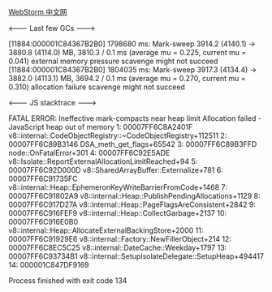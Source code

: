 
[WebStorm 中文网](https://www.webstorm.net.cn/scratches.html)

<--- Last few GCs --->

[11884:000001C84367B2B0]  1798680 ms: Mark-sweep 3914.2 (4140.1) -> 3880.8 (4114.0) MB, 3810.3 / 0.1 ms  (average mu = 0.225, current mu = 0.041) external memory pressure scavenge might not succeed
[11884:000001C84367B2B0]  1804035 ms: Mark-sweep 3917.3 (4134.4) -> 3882.0 (4113.1) MB, 3694.2 / 0.1 ms  (average mu = 0.270, current mu = 0.310) allocation failure scavenge might not succeed


<--- JS stacktrace --->

FATAL ERROR: Ineffective mark-compacts near heap limit Allocation failed - JavaScript heap out of memory
 1: 00007FF6C8A2401F v8::internal::CodeObjectRegistry::~CodeObjectRegistry+112511
 2: 00007FF6C89B3146 DSA_meth_get_flags+65542
 3: 00007FF6C89B3FFD node::OnFatalError+301
 4: 00007FF6C92E5ADE v8::Isolate::ReportExternalAllocationLimitReached+94
 5: 00007FF6C92D000D v8::SharedArrayBuffer::Externalize+781
 6: 00007FF6C91735FC v8::internal::Heap::EphemeronKeyWriteBarrierFromCode+1468
 7: 00007FF6C91802A9 v8::internal::Heap::PublishPendingAllocations+1129
 8: 00007FF6C917D27A v8::internal::Heap::PageFlagsAreConsistent+2842
 9: 00007FF6C916FEF9 v8::internal::Heap::CollectGarbage+2137
10: 00007FF6C916E0B0 v8::internal::Heap::AllocateExternalBackingStore+2000
11: 00007FF6C91929E6 v8::internal::Factory::NewFillerObject+214
12: 00007FF6C8EC5C25 v8::internal::DateCache::Weekday+1797
13: 00007FF6C93734B1 v8::internal::SetupIsolateDelegate::SetupHeap+494417
14: 000001C847DF9169

Process finished with exit code 134
